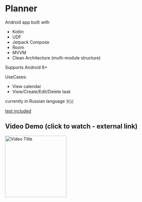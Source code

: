 # Planner

Android app built with

- Kotlin
- UDF
- Jetpack Compose
- Room
- MVVM
- Clean Architecture (multi-module structure)

Supports Android 6+

UseCases:

- View calendar
- View/Create/Edit/Delete task

currently in Russian language 🇷🇺
  
[test included](https://github.com/AndreyKassaev/planner/blob/master/domain/src/test/java/com/kassaev/planner/domain/usecase/TaskTest.kt)

## Video Demo (click to watch - external link)

<a href="https://kassaev.com/stream/calendar_promo.mp4">  
    <img src="https://kassaev.com/stream/calendar_promo_img.png" alt="Video Title" width="200" />  
</a>